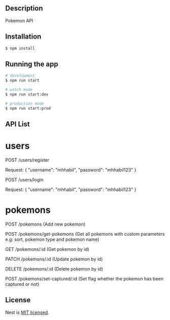 <p align="center">
  <a href="http://nestjs.com/" target="blank"></a>
</p>

## Description

Pokemon API

## Installation

```bash
$ npm install
```

## Running the app

```bash
# development
$ npm run start

# watch mode
$ npm run start:dev

# production mode
$ npm run start:prod
```

## API List
# users
<p>POST /users/register</p>
Request: {
    "username": "mhhabil",
    "password": "mhhabil123"
  }
<p>POST /users/login</p>
Request: {
    "username": "mhhabil",
    "password": "mhhabil123"
}

# pokemons
<p>POST /pokemons (Add new pokemon)</p>
<p>POST /pokemons/get-pokemons (Get all pokemons with custom parameters e.g: sort, pokemon type and pokemon name)</p>
<p>GET /pokemons/:id (Get pokemon by id)</p>
<p>PATCH /pokemons/:id (Update pokemon by id)</p>
<p>DELETE /pokemons/:id (Delete pokemon by id)</p>
<p>POST /pokemons/set-captured/:id (Set flag whether the pokemon has been captured or not)</p>


## License

Nest is [MIT licensed](LICENSE).

